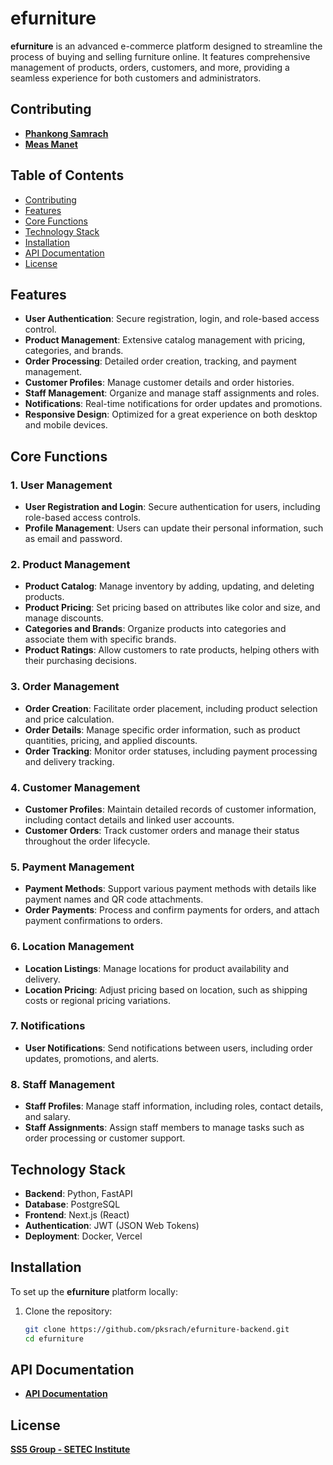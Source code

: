 # efurniture

**efurniture** is an advanced e-commerce platform designed to streamline the process of buying and selling furniture
online. It features comprehensive management of products, orders, customers, and more, providing a seamless experience
for both customers and administrators.

## Contributing

- **[Phankong Samrach](https://github.com/pksrach)**
- **[Meas Manet](https://github.com/meas-manet)**

## Table of Contents

- [Contributing](#contributing)
- [Features](#features)
- [Core Functions](#core-functions)
- [Technology Stack](#technology-stack)
- [Installation](#installation)
- [API Documentation](#api-documentation)
- [License](#license)

## Features

- **User Authentication**: Secure registration, login, and role-based access control.
- **Product Management**: Extensive catalog management with pricing, categories, and brands.
- **Order Processing**: Detailed order creation, tracking, and payment management.
- **Customer Profiles**: Manage customer details and order histories.
- **Staff Management**: Organize and manage staff assignments and roles.
- **Notifications**: Real-time notifications for order updates and promotions.
- **Responsive Design**: Optimized for a great experience on both desktop and mobile devices.

## Core Functions

### 1. User Management

- **User Registration and Login**: Secure authentication for users, including role-based access controls.
- **Profile Management**: Users can update their personal information, such as email and password.

### 2. Product Management

- **Product Catalog**: Manage inventory by adding, updating, and deleting products.
- **Product Pricing**: Set pricing based on attributes like color and size, and manage discounts.
- **Categories and Brands**: Organize products into categories and associate them with specific brands.
- **Product Ratings**: Allow customers to rate products, helping others with their purchasing decisions.

### 3. Order Management

- **Order Creation**: Facilitate order placement, including product selection and price calculation.
- **Order Details**: Manage specific order information, such as product quantities, pricing, and applied discounts.
- **Order Tracking**: Monitor order statuses, including payment processing and delivery tracking.

### 4. Customer Management

- **Customer Profiles**: Maintain detailed records of customer information, including contact details and linked user
  accounts.
- **Customer Orders**: Track customer orders and manage their status throughout the order lifecycle.

### 5. Payment Management

- **Payment Methods**: Support various payment methods with details like payment names and QR code attachments.
- **Order Payments**: Process and confirm payments for orders, and attach payment confirmations to orders.

### 6. Location Management

- **Location Listings**: Manage locations for product availability and delivery.
- **Location Pricing**: Adjust pricing based on location, such as shipping costs or regional pricing variations.

### 7. Notifications

- **User Notifications**: Send notifications between users, including order updates, promotions, and alerts.

### 8. Staff Management

- **Staff Profiles**: Manage staff information, including roles, contact details, and salary.
- **Staff Assignments**: Assign staff members to manage tasks such as order processing or customer support.

## Technology Stack

- **Backend**: Python, FastAPI
- **Database**: PostgreSQL
- **Frontend**: Next.js (React)
- **Authentication**: JWT (JSON Web Tokens)
- **Deployment**: Docker, Vercel

## Installation

To set up the **efurniture** platform locally:

1. Clone the repository:
   ```bash
   git clone https://github.com/pksrach/efurniture-backend.git
   cd efurniture

## API Documentation

- **[API Documentation](http://127.0.0.1:8000/docs)**

## License

**[SS5 Group - SETEC Institute](https://www.setecu.com/)**



